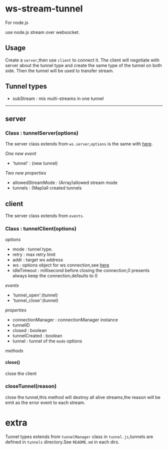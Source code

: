 # ws-stream-tunnel

For node.js

use node.js stream over websocket.

## Usage
Create a `server`,then use `client` to connect it. The client will negotiate with server about the tunnel type and create the same type of the tunnel on both side.
Then the tunnel will be used to transfer stream.

## Tunnel types

* subStream : mix multi-streams in one tunnel

------

## server

### Class : tunnelServer(options)

The server class extends from `ws.server`,`options` is the same with [here](https://github.com/websockets/ws/blob/master/doc/ws.md#new-websocketserveroptions-callback).

*One new event*
* 'tunnel' : (new tunnel)

*Two new properties*
* allowedStreamMode : (Array)allowed stream mode
* tunnels : (Map)all created tunnels 

## client
The server class extends from `events`.

### Class : tunnelClient(options)

*options*
* mode : tunnel type.
* retry : max retry limit
* addr : target ws address
* ws : options object for ws connection,see [here](https://github.com/websockets/ws/blob/master/doc/ws.md#new-websocketaddress-protocols-options)
* idleTimeout : millisecond before closing the connection,0 presents always keep the connection,defaults to 0

*events*
* 'tunnel_open':(tunnel)
* 'tunnel_close':(tunnel)

*properties*
* connectionManager : connectionManager instance
* tunnelID
* closed : boolean
* tunnelCreated : boolean
* tunnel : tunnel of the `mode` options

*methods*
#### close()

close the client


### closeTunnel(reason)

close the tunnel,this method will destroy all alive streams,the reason will be emit as the error event to each stream.


# extra

Tunnel types extends from `tunnelManager` class in `tunnel.js`,tunnels are defined in `tunnels` directory.See `README.md` in each dirs.
